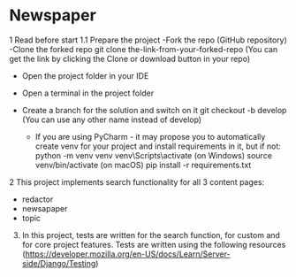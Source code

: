 # Newspaper

1 Read before start
1.1 Prepare the project
   -Fork the repo (GitHub repository)
   -Clone the forked repo
   git clone the-link-from-your-forked-repo
(You can get the link by clicking the Clone or download button in your repo)

   - Open the project folder in your IDE
   - Open a terminal in the project folder
   - Create a branch for the solution and switch on it
   git checkout -b develop
(You can use any other name instead of develop)

     - If you are using PyCharm - it may propose you to automatically create venv for 
your project and install requirements in it, but if not:
   python -m venv venv
   venv\Scripts\activate (on Windows)
   source venv/bin/activate (on macOS)
   pip install -r requirements.txt

2 This project implements search functionality for all 3 content pages:
   - redactor
   - newsapaper
   - topic
3. In this project, tests are written for the search function, for custom and for core project features. 
Tests are written using the following resources (https://developer.mozilla.org/en-US/docs/Learn/Server-side/Django/Testing)
